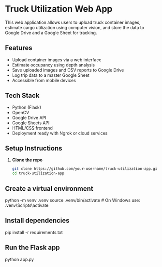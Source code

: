 # Truck Utilization Web App

This web application allows users to upload truck container images, estimate cargo utilization using computer vision, and store the data to Google Drive and a Google Sheet for tracking.

## Features

- Upload container images via a web interface
- Estimate occupancy using depth analysis
- Save uploaded images and CSV reports to Google Drive
- Log trip data to a master Google Sheet
- Accessible from mobile devices

## Tech Stack

- Python (Flask)
- OpenCV
- Google Drive API
- Google Sheets API
- HTML/CSS frontend
- Deployment ready with Ngrok or cloud services

## Setup Instructions

1. **Clone the repo**

   ```bash
   git clone https://github.com/your-username/truck-utilization-app.git
   cd truck-utilization-app

## Create a virtual environment
python -m venv .venv
source .venv/bin/activate  # On Windows use: .venv\Scripts\activate

## Install dependencies
pip install -r requirements.txt

## Run the Flask app
python app.py
